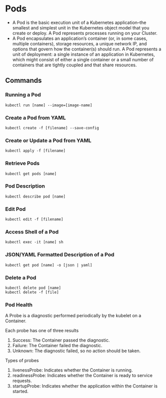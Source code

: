 # Pods

- A Pod is the basic execution unit of a Kubernetes application–the smallest and simplest unit in the Kubernetes object model that you create or deploy. A Pod represents processes running on your Cluster.
- A Pod encapsulates an application’s container (or, in some cases, multiple containers), storage resources, a unique network IP, and options that govern how the container(s) should run. A Pod represents a unit of deployment: a single instance of an application in Kubernetes, which might consist of either a single container or a small number of containers that are tightly coupled and that share resources.

## Commands

### Running a Pod

```console
kubectl run [name] --image=[image-name]
```

### Create a Pod from YAML

```console
kubectl create -f [filename] --save-config
```

### Create or Update a Pod from YAML

```console
kubectl apply -f [filename]
```

### Retrieve Pods

```console
kubectl get pods [name]
```

### Pod Description

```console
kubectl describe pod [name]
```

### Edit Pod

```console
kubectl edit -f [filename]
```

### Access Shell of a Pod

```console
kubectl exec -it [name] sh
```

### JSON/YAML Formatted Description of a Pod

```console
kubectl get pod [name] -o [json | yaml]
```

### Delete a Pod

```console
kubectl delete pod [name]
kubectl delete -f [file]
```

### Pod Health

A Probe is a diagnostic performed periodically by the kubelet on a Container.

Each probe has one of three results

1. Success: The Container passed the diagnostic.
2. Failure: The Container failed the diagnostic.
3. Unknown: The diagnostic failed, so no action should be taken.

Types of probes

1. livenessProbe: Indicates whether the Container is running.
2. readinessProbe: Indicates whether the Container is ready to service requests. 
3. startupProbe: Indicates whether the application within the Container is started.
